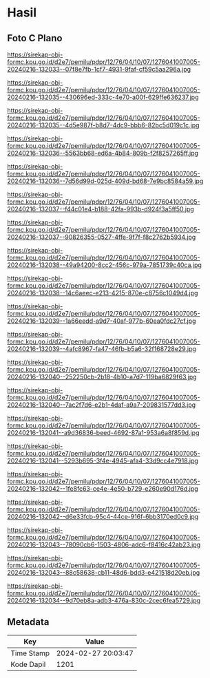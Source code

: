 # Hasil

## Foto C Plano

https://sirekap-obj-formc.kpu.go.id/d2e7/pemilu/pdpr/12/76/04/10/07/1276041007005-20240216-132033--07f8e7fb-1cf7-4931-9faf-cf59c5aa296a.jpg

https://sirekap-obj-formc.kpu.go.id/d2e7/pemilu/pdpr/12/76/04/10/07/1276041007005-20240216-132035--430696ed-333c-4e70-a00f-629ffe636237.jpg

https://sirekap-obj-formc.kpu.go.id/d2e7/pemilu/pdpr/12/76/04/10/07/1276041007005-20240216-132035--4d5e987f-b8d7-4dc9-bbb6-82bc5d019c1c.jpg

https://sirekap-obj-formc.kpu.go.id/d2e7/pemilu/pdpr/12/76/04/10/07/1276041007005-20240216-132036--5563bb68-ed6a-4b84-809b-f2f8257265ff.jpg

https://sirekap-obj-formc.kpu.go.id/d2e7/pemilu/pdpr/12/76/04/10/07/1276041007005-20240216-132036--7d56d99d-025d-409d-bd68-7e9bc8584a59.jpg

https://sirekap-obj-formc.kpu.go.id/d2e7/pemilu/pdpr/12/76/04/10/07/1276041007005-20240216-132037--f44c01e4-b188-42fa-993b-d924f3a5ff50.jpg

https://sirekap-obj-formc.kpu.go.id/d2e7/pemilu/pdpr/12/76/04/10/07/1276041007005-20240216-132037--90826355-0527-4ffe-9f7f-f8c2762b5934.jpg

https://sirekap-obj-formc.kpu.go.id/d2e7/pemilu/pdpr/12/76/04/10/07/1276041007005-20240216-132038--49a94200-8cc2-456c-979a-7851739c40ca.jpg

https://sirekap-obj-formc.kpu.go.id/d2e7/pemilu/pdpr/12/76/04/10/07/1276041007005-20240216-132038--14c6aeec-e213-4215-870e-c8756c1049d4.jpg

https://sirekap-obj-formc.kpu.go.id/d2e7/pemilu/pdpr/12/76/04/10/07/1276041007005-20240216-132039--1a66eedd-a9d7-40af-977b-60ea0fdc27cf.jpg

https://sirekap-obj-formc.kpu.go.id/d2e7/pemilu/pdpr/12/76/04/10/07/1276041007005-20240216-132039--4afc8967-fa47-46fb-b5a6-32f168728e29.jpg

https://sirekap-obj-formc.kpu.go.id/d2e7/pemilu/pdpr/12/76/04/10/07/1276041007005-20240216-132040--252250cb-2b18-4b10-a7d7-119ba6829f63.jpg

https://sirekap-obj-formc.kpu.go.id/d2e7/pemilu/pdpr/12/76/04/10/07/1276041007005-20240216-132040--7ac2f7d6-e2b1-4daf-a9a7-209831577dd3.jpg

https://sirekap-obj-formc.kpu.go.id/d2e7/pemilu/pdpr/12/76/04/10/07/1276041007005-20240216-132041--a9d36836-beed-4692-87a1-953a6a8f859d.jpg

https://sirekap-obj-formc.kpu.go.id/d2e7/pemilu/pdpr/12/76/04/10/07/1276041007005-20240216-132041--5293b695-3f4e-4945-afa4-33d9cc4e7918.jpg

https://sirekap-obj-formc.kpu.go.id/d2e7/pemilu/pdpr/12/76/04/10/07/1276041007005-20240216-132042--1fe8fc63-ce4e-4e50-b729-e260e90d176d.jpg

https://sirekap-obj-formc.kpu.go.id/d2e7/pemilu/pdpr/12/76/04/10/07/1276041007005-20240216-132042--d6e33fcb-95c4-44ce-916f-6bb3170ed0c9.jpg

https://sirekap-obj-formc.kpu.go.id/d2e7/pemilu/pdpr/12/76/04/10/07/1276041007005-20240216-132043--78090cb6-1503-4806-adc6-f8416c42ab23.jpg

https://sirekap-obj-formc.kpu.go.id/d2e7/pemilu/pdpr/12/76/04/10/07/1276041007005-20240216-132043--88c58638-cb11-48d6-bdd3-e421518d20eb.jpg

https://sirekap-obj-formc.kpu.go.id/d2e7/pemilu/pdpr/12/76/04/10/07/1276041007005-20240216-132034--9d70eb8a-adb3-476a-830c-2cec6fea5729.jpg


## Metadata

| Key        | Value               |
| ---------- | ------------------- |
| Time Stamp | 2024-02-27 20:03:47 |
| Kode Dapil | 1201                |



